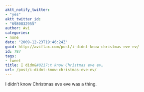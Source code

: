```yaml
---
aktt_notify_twitter:
- "yes"
aktt_twitter_id:
- "6980832955"
author: Avi
categories:
- none
date: "2009-12-23T19:46:24Z"
guid: http://aviflax.com/post/i-didnt-know-christmas-eve-ev/
id: 787
tags:
- tweet
title: I didn&#8217;t know Christmas eve ev…
url: /post/i-didnt-know-christmas-eve-ev/
---
```

I didn&#8217;t know Christmas eve eve was a thing.